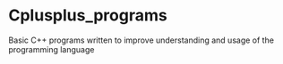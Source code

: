 # Cplusplus_programs
Basic C++ programs written to improve understanding and usage of the programming language
